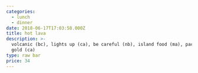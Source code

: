 ```yaml
---
categories:
  - lunch
  - dinner
date: 2018-06-17T17:03:58.000Z
title: hot lava
description: >-
  volcanic (bc), lights up (ca), be careful (nb), island food (ma), pacific
  gold (ca)
type: raw bar
price: 34
---
```



